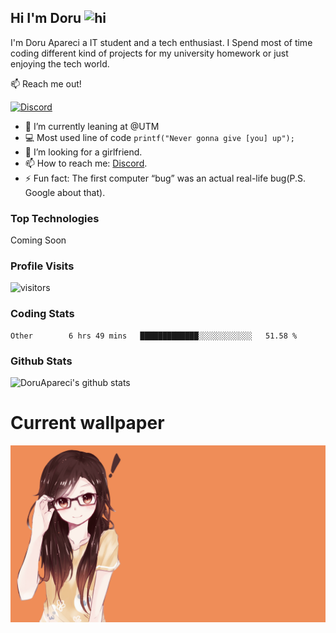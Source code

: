 ## Hi I'm Doru <img src="https://user-images.githubusercontent.com/1303154/88677602-1635ba80-d120-11ea-84d8-d263ba5fc3c0.gif" width="28px" alt="hi">

I'm Doru Apareci a IT student and a tech enthusiast. I Spend most of time coding different kind of projects for my university homework or just enjoying the tech world.

:mailbox: Reach me out!

[![Discord](https://img.shields.io/discord/742508750258176152?style=for-the-badge)](https://img.shields.io/discord/742508750258176152?color=%2357f287&label=Discord&logo=discord)


- 🔭 I’m currently leaning at @UTM
- :computer: Most used line of code `printf("Never gonna give [you] up");`
- 🤔 I’m looking for a girlfriend.
- 📫 How to reach me: <a href="https://discord.gg/TtbMSrZQjY">Discord</a>.
- ⚡ Fun fact: The first computer “bug” was an actual real-life bug(P.S. Google about that).

### Top Technologies

Coming Soon

### Profile Visits 

![visitors](https://visitor-badge.glitch.me/badge?page_id=DoruApareci.DoruApareci)


### Coding Stats

<!--START_SECTION:waka-->

```text
Other        6 hrs 49 mins   █████████████░░░░░░░░░░░░   51.58 %
```

<!--END_SECTION:waka-->

### Github Stats

![DoruApareci's github stats](https://github-readme-stats.vercel.app/api?username=DoruApareci&count_private=true&theme=tokyonight&hide=contribs,prs)


# Current wallpaper
![](https://github.com/DoruApareci/DoruApareci/blob/main/bkg.png)


[discordInvite]:https://discord.gg/TtbMSrZQjY
